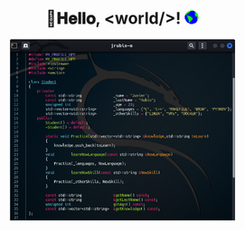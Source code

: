 <h1 align="center">
  🤖𝐇𝐞𝐥𝐥𝐨, &lt;world/&gt;!
  <a target="_blank">
    <img src="Earth.gif" width="24px" style="max-width:100%;">
  </a>
</h1>
<p align="center">
<img src="ProfileTerm.png" width="400"/>
</p>
